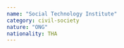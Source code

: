```yaml
---
name: "Social Technology Institute"
category: civil-society
nature: "ONG"
nationality: THA
---
```

    